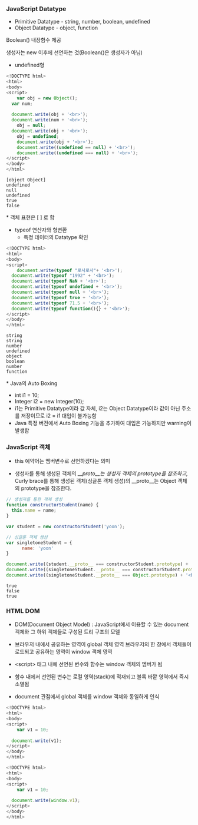 ###  JavaScript Datatype

- Primitive Datatype - string, number, boolean, undefined
- Object Datatype - object, function

Boolean() 내장함수 제공

생성자는 new 이후에 선언하는 것(Boolean()은 생성자가 아님)

- undefined형

```javascript
<!DOCTYPE html>
<html>
<body>
<script>
	var obj = new Object();
  var num;
    
  document.write(obj + '<br>');
  document.write(num + '<br>');
	obj = null;
  document.write(obj + '<br>');
	obj = undefined;
	document.write(obj + '<br>');
	document.write((undefined == null) + '<br>');
	document.write((undefined === null) + '<br>');
</script>
</body>
</html> 
```

```
[object Object]
undefined
null
undefined
true
false
```

\* 객체 표현은 [ ] 로 함

- typeof 연산자와 형변환
  - 특정 데이터의 Datatype 확인

```javascript
<!DOCTYPE html>
<html>
<body>
<script>
	document.write(typeof "로사로사"+ '<br>');
  document.write(typeof "1992" + '<br>');
  document.write(typeof NaN + '<br>');
  document.write(typeof undefined + '<br>');
  document.write(typeof null + '<br>');
  document.write(typeof true + '<br>');
  document.write(typeof 71.5 + '<br>');
  document.write(typeof function(){} + '<br>');
</script>
</body>
</html> 
```

```
string
string
number
undefined
object
boolean
number
function
```





\* Java의 Auto Boxing

- int i1 = 10; 
- Integer i2 = new Integer(10);
- i1는 Primitive Datatype이라 값 자체, i2는 Object Datatype이라 값이 아닌 주소를 저장이므로 i2 = i1 대입이 불가능함
- Java 특정 버전에서 Auto Boxing 기능을 추가하여 대입은 가능하지만 warning이 발생함



### JavaScript 객체

- this 예약어는 멤버변수로 선언하겠다는 의미

- 생성자를 통해 생성된 객체의 \___proto__는 생성자 객체의 prototype을 참조하고,_
  Curly brace를 통해 생성된 객체(싱글톤 객체 생성)의 \__proto__는 Object 객체의 prototype을 참조한다. 

```javascript
// 생성자를 통한 객체 생성
function constructorStudent(name) {
  this.name = name;
}

var student = new constructorStudent('yoon');

// 싱글톤 객체 생성
var singletoneStudent = {
      name: 'yoon'
}

document.write((student.__proto__ === constructorStudent.prototype) + '<br>');
document.write((singletoneStudent.__proto__ === constructorStudent.prototype) + '<br>');
document.write((singletoneStudent.__proto__ === Object.prototype) + '<br>');
```

```
true
false
true
```





### HTML DOM

- DOM(Document Object Model) : JavaScript에서 이용할 수 있는 document 객체와 그 하위 객체들로 구성된 트리 구조의 모델

- 브라우저 내에서 공유하는 영역이 global 객체 영역
  브라우저의 한 창에서 객체들이 로드되고 공유하는 영역이 window 객체 영역

- \<script> 태그 내에 선언된 변수와 함수는 window 객체의 멤버가 됨

- 함수 내에서 선언된 변수는 로컬 영역(stack)에 적재되고 블록 바깥 영역에서 즉시 소멸됨

- document 관점에서 global 객체를 window 객체와 동일하게 인식

```javascript
<!DOCTYPE html>
<html>
<body>
<script>
	var v1 = 10;
    
  document.write(v1);
</script>
</body>
</html> 
```

```javascript
<!DOCTYPE html>
<html>
<body>
<script>
	var v1 = 10;
    
  document.write(window.v1);
</script>
</body>
</html> 	
```
